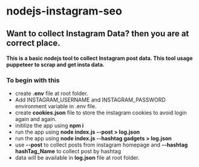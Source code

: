# nodejs-instagram-seo
## Want to collect Instagram Data? then you are at correct place.

#### This is a basic nodejs tool to collect Instagram post data. This tool usage puppeteer to scrap and get insta data.

### To begin with this
- create __.env__ file at root folder.
- Add INSTAGRAM_USERNAME and INSTAGRAM_PASSWORD environment variable in .env file.
- create __cookies.json__ file to store the instagram cookies to avoid login again and again.
- initilize the app using __npm i__
- run the app using __node index.js --post > log.json__
- run the app using __node index.js --hashtag gadgets > log.json__
- use __--post__ to collect posts from instagram homepage and __--hashtag hashTag_Name__ to collect post by hashtag
- data will be available in __log.json__ file at root folder.
